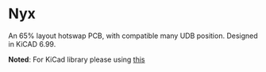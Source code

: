 # Nyx
An 65% layout hotswap PCB, with compatible many UDB position. Designed in KiCAD 6.99.

**Noted**: For KiCad library please using [this](https://github.com/HorrorTroll/Kicad_Personal_Lib)
